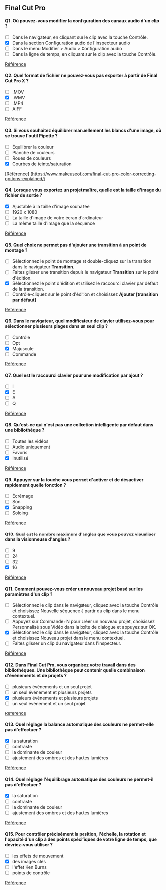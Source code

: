 ## Final Cut Pro

#### Q1. Où pouvez-vous modifier la configuration des canaux audio d'un clip ?

- [ ] Dans le navigateur, en cliquant sur le clip avec la touche Contrôle.
- [x] Dans la section Configuration audio de l'inspecteur audio
- [ ] Dans le menu Modifier > Audio > Configuration audio
- [ ] Dans la ligne de temps, en cliquant sur le clip avec la touche Contrôle.

[Référence](https://support.apple.com/en-in/guide/final-cut-pro/verc1fab5f6/mac)

#### Q2. Quel format de fichier ne pouvez-vous pas exporter à partir de Final Cut Pro X ?

- [ ] .MOV
- [x] .WMV
- [ ] .MP4
- [ ] AIFF

[Référence](https://support.apple.com/en-in/guide/final-cut-pro/ver2833f855/mac)

#### Q3. Si vous souhaitez équilibrer manuellement les blancs d'une image, où se trouve l'outil Pipette ?

- [ ] Équilibrer la couleur
- [ ] Planche de couleurs
- [ ] Roues de couleurs
- [x] Courbes de teinte/saturation

[Référence] (https://www.makeuseof.com/final-cut-pro-color-correcting-options-explained/)

#### Q4. Lorsque vous exportez un projet maître, quelle est la taille d'image du fichier de sortie ?

- [x] Ajustable à la taille d'image souhaitée
- [ ] 1920 x 1080
- [ ] La taille d'image de votre écran d'ordinateur
- [ ] La même taille d'image que la séquence

[Référence](https://support.apple.com/en-in/guide/final-cut-pro/ver0192a47b8/mac)

#### Q5. Quel choix ne permet pas d'ajouter une transition à un point de montage ?

- [ ] Sélectionnez le point de montage et double-cliquez sur la transition dans le navigateur **Transition**.
- [ ] Faites glisser une transition depuis le navigateur **Transition** sur le point d'édition.
- [x] Sélectionnez le point d'édition et utilisez le raccourci clavier par défaut de la transition.
- [ ] Contrôle-cliquez sur le point d'édition et choisissez **Ajouter [transition par défaut]**

[Référence](https://support.apple.com/en-in/guide/final-cut-pro/ver761c7432/mac)

#### Q6. Dans le navigateur, quel modificateur de clavier utilisez-vous pour sélectionner plusieurs plages dans un seul clip ?

- [ ] Contrôle
- [ ] Opt
- [x] Majuscule
- [ ] Commande

[Référence](https://support.apple.com/en-in/guide/final-cut-pro/ver28cca92/mac)

#### Q7. Quel est le raccourci clavier pour une modification par ajout ?

- [ ] I
- [x] E
- [ ] A
- [ ] Q

[Référence](https://support.apple.com/en-in/guide/final-cut-pro/ver7a77f584/mac)

#### Q8. Qu'est-ce qui n'est pas une collection intelligente par défaut dans une bibliothèque ?

- [ ] Toutes les vidéos
- [ ] Audio uniquement
- [ ] Favoris
- [x] Inutilisé

[Référence](https://support.apple.com/en-in/guide/final-cut-pro/ver2833eb5b/mac)

#### Q9. Appuyer sur la touche vous permet d'activer et de désactiver rapidement quelle fonction ?

- [ ] Écrémage
- [ ] Son
- [x] Snapping
- [ ] Soloing

[Référence](https://support.apple.com/en-in/guide/final-cut-pro/ver90ba5929/mac)

#### Q10. Quel est le nombre maximum d'angles que vous pouvez visualiser dans la visionneuse d'angles ?

- [ ] 9
- [ ] 24
- [ ] 32
- [x] 16

[Référence](https://support.apple.com/en-in/guide/final-cut-pro/ver23c76c9c/mac)

#### Q11. Comment pouvez-vous créer un nouveau projet basé sur les paramètres d'un clip ?

- [ ] Sélectionnez le clip dans le navigateur, cliquez avec la touche Contrôle et choisissez Nouvelle séquence à partir du clip dans le menu contextuel.
- [ ] Appuyez sur Commande+N pour créer un nouveau projet, choisissez Personnalisé sous Vidéo dans la boîte de dialogue et appuyez sur OK.
- [x] Sélectionnez le clip dans le navigateur, cliquez avec la touche Contrôle et choisissez Nouveau projet dans le menu contextuel.
- [ ] Faites glisser un clip du navigateur dans l'inspecteur.

[Référence](https://support.apple.com/en-in/guide/final-cut-pro/verdb79783e/mac)

#### Q12. Dans Final Cut Pro, vous organisez votre travail dans des bibliothèques. Une bibliothèque peut contenir quelle combinaison d'événements et de projets ?

- [ ] plusieurs événements et un seul projet
- [ ] un seul événement et plusieurs projets
- [x] plusieurs événements et plusieurs projets
- [ ] un seul événement et un seul projet

[Référence](https://support.apple.com/en-in/guide/final-cut-pro/verfdd5c590e/mac)

#### Q13. Quel réglage la balance automatique des couleurs ne permet-elle pas d'effectuer ?

- [x] la saturation
- [ ] contraste
- [ ] la dominante de couleur
- [ ] ajustement des ombres et des hautes lumières

[Référence](https://support.apple.com/en-in/guide/final-cut-pro/ver9e1e9aa2/mac)

#### Q14. Quel réglage l'équilibrage automatique des couleurs ne permet-il pas d'effectuer ?

- [x] la saturation
- [ ] contraste
- [ ] la dominante de couleur
- [ ] ajustement des ombres et des hautes lumières

[Référence](https://support.apple.com/en-in/guide/final-cut-pro/ver9e1e9aa2/mac)

#### Q15. Pour contrôler précisément la position, l'échelle, la rotation et l'opacité d'un clip à des points spécifiques de votre ligne de temps, que devriez-vous utiliser ?

- [ ] les effets de mouvement
- [x] des images clés
- [ ] l'effet Ken Burns
- [ ] points de contrôle

[Référence](https://support.apple.com/en-in/guide/final-cut-pro/ver8e3f20ea/mac)